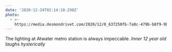 ```yaml
---
date: '2020-12-24T02:14:10.298Z'
photo:
  - >-
    https://media.desmondrivet.com/2020/12/0_637250fb-7a0c-479b-b8f9-9b1214718425.jpg
---
```


The lighting at Atwater metro station is always impeccable.    *Inner 12 year old laughs hysterically*
